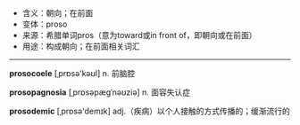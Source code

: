 - <span class="definition">含义：朝向；在前面</span>
- <span class="definition">变体：proso</span>
- <span class="definition">来源：希腊单词pros（意为toward或in front of，即朝向或在前面）</span>
- <span class="definition">用途：构成朝向；在前面相关词汇</span>

---

<span class="vocabulary">**prosocoele**</span> [ˌprɒsə'kəʊl] n. 前脑腔

<span class="vocabulary">**prosopagnosia**</span> [ˌprɒsəpæɡˈnəʊziə] n. 面容失认症

<span class="vocabulary">**prosodemic**</span> [ˌprɒsə'demɪk] adj.（疾病）以个人接触的方式传播的；缓渐流行的


